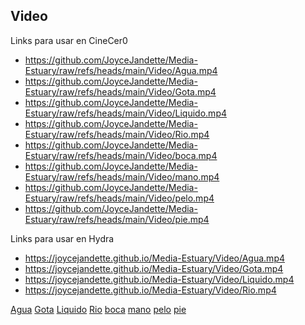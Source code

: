 ## Video

Links para usar en CineCer0

+ https://github.com/JoyceJandette/Media-Estuary/raw/refs/heads/main/Video/Agua.mp4
+ https://github.com/JoyceJandette/Media-Estuary/raw/refs/heads/main/Video/Gota.mp4
+ https://github.com/JoyceJandette/Media-Estuary/raw/refs/heads/main/Video/Liquido.mp4
+ https://github.com/JoyceJandette/Media-Estuary/raw/refs/heads/main/Video/Rio.mp4
+ https://github.com/JoyceJandette/Media-Estuary/raw/refs/heads/main/Video/boca.mp4
+ https://github.com/JoyceJandette/Media-Estuary/raw/refs/heads/main/Video/mano.mp4
+ https://github.com/JoyceJandette/Media-Estuary/raw/refs/heads/main/Video/pelo.mp4
+ https://github.com/JoyceJandette/Media-Estuary/raw/refs/heads/main/Video/pie.mp4

Links para usar en Hydra

+ https://joycejandette.github.io/Media-Estuary/Video/Agua.mp4
+ https://joycejandette.github.io/Media-Estuary/Video/Gota.mp4
+ https://joycejandette.github.io/Media-Estuary/Video/Liquido.mp4
+ https://joycejandette.github.io/Media-Estuary/Video/Rio.mp4


[Agua](Agua.mp4) [Gota](Gota.mp4) [Liquido](Liquido.mp4) [Rio](Rio.mp4) 
[boca](boca.mp4) [mano](mano.mp4) [pelo](pelo.mp4) [pie](pie.mp4)

